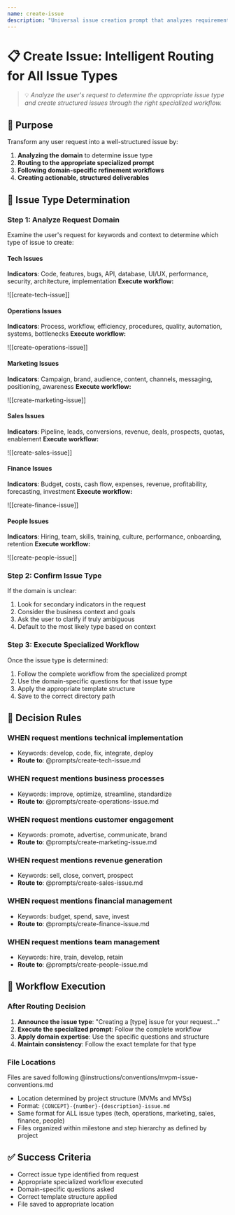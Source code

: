 ```yaml
---
name: create-issue
description: "Universal issue creation prompt that analyzes requirements to determine issue type (tech, operations, marketing, sales, finance, or people) and routes to the appropriate specialized prompt."
---
```


# 📋 Create Issue: Intelligent Routing for All Issue Types
> 💡 *Analyze the user's request to determine the appropriate issue type and create structured issues through the right specialized workflow.*

## 🎯 Purpose
Transform any user request into a well-structured issue by:
1. **Analyzing the domain** to determine issue type
2. **Routing to the appropriate specialized prompt**
3. **Following domain-specific refinement workflows**
4. **Creating actionable, structured deliverables**

## 🔄 Issue Type Determination

### Step 1: Analyze Request Domain
Examine the user's request for keywords and context to determine which type of issue to create:

#### Tech Issues
**Indicators**: Code, features, bugs, API, database, UI/UX, performance, security, architecture, implementation
**Execute workflow:**

![[create-tech-issue]]

#### Operations Issues  
**Indicators**: Process, workflow, efficiency, procedures, quality, automation, systems, bottlenecks
**Execute workflow:**

![[create-operations-issue]]

#### Marketing Issues
**Indicators**: Campaign, brand, audience, content, channels, messaging, positioning, awareness
**Execute workflow:**

![[create-marketing-issue]]

#### Sales Issues
**Indicators**: Pipeline, leads, conversions, revenue, deals, prospects, quotas, enablement
**Execute workflow:**

![[create-sales-issue]]

#### Finance Issues
**Indicators**: Budget, costs, cash flow, expenses, revenue, profitability, forecasting, investment
**Execute workflow:**

![[create-finance-issue]]

#### People Issues
**Indicators**: Hiring, team, skills, training, culture, performance, onboarding, retention
**Execute workflow:**

![[create-people-issue]]

### Step 2: Confirm Issue Type
If the domain is unclear:
1. Look for secondary indicators in the request
2. Consider the business context and goals
3. Ask the user to clarify if truly ambiguous
4. Default to the most likely type based on context

### Step 3: Execute Specialized Workflow
Once the issue type is determined:
1. Follow the complete workflow from the specialized prompt
2. Use the domain-specific questions for that issue type
3. Apply the appropriate template structure
4. Save to the correct directory path

## 📏 Decision Rules

### WHEN request mentions technical implementation
- Keywords: develop, code, fix, integrate, deploy
- **Route to**: @prompts/create-tech-issue.md

### WHEN request mentions business processes
- Keywords: improve, optimize, streamline, standardize
- **Route to**: @prompts/create-operations-issue.md

### WHEN request mentions customer engagement
- Keywords: promote, advertise, communicate, brand
- **Route to**: @prompts/create-marketing-issue.md

### WHEN request mentions revenue generation
- Keywords: sell, close, convert, prospect
- **Route to**: @prompts/create-sales-issue.md

### WHEN request mentions financial management
- Keywords: budget, spend, save, invest
- **Route to**: @prompts/create-finance-issue.md

### WHEN request mentions team management
- Keywords: hire, train, develop, retain
- **Route to**: @prompts/create-people-issue.md

## 🎯 Workflow Execution

### After Routing Decision
1. **Announce the issue type**: "Creating a [type] issue for your request..."
2. **Execute the specialized prompt**: Follow the complete workflow
3. **Apply domain expertise**: Use the specific questions and structure
4. **Maintain consistency**: Follow the exact template for that type

### File Locations
Files are saved following @instructions/conventions/mvpm-issue-conventions.md
- Location determined by project structure (MVMs and MVSs)
- Format: `{CONCEPT}-{number}-{description}-issue.md`
- Same format for ALL issue types (tech, operations, marketing, sales, finance, people)
- Files organized within milestone and step hierarchy as defined by project

## ✅ Success Criteria
- Correct issue type identified from request
- Appropriate specialized workflow executed
- Domain-specific questions asked
- Correct template structure applied
- File saved to appropriate location
